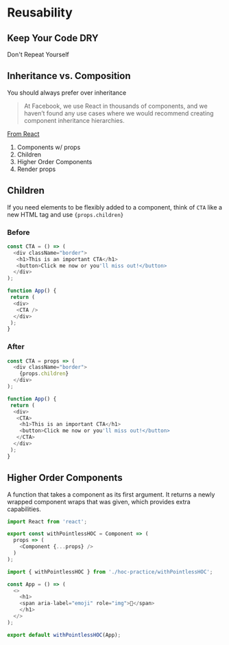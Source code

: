 # Reusability

## Keep Your Code DRY

Don't Repeat Yourself

## Inheritance vs. Composition

You should always prefer over inheritance

>At Facebook, we use React in thousands of components, and we haven’t found any use cases where we would recommend creating component inheritance hierarchies.

[From React](https://reactjs.org/docs/composition-vs-inheritance.html#so-what-about-inheritance)

1. Components w/ props
2. Children
3. Higher Order Components
4. Render props

## Children

If you need elements to be flexibly added to a component, think of `CTA` like a new HTML tag and use `{props.children}`

### Before

```js
const CTA = () => (
  <div className="border">
   <h1>This is an important CTA</h1>
   <button>Click me now or you'll miss out!</button>
  </div>
);
```

```js
function App() {
 return (
  <div>
   <CTA />
  </div>
 );
}
```

### After

```js
const CTA = props => (
  <div className="border">
    {props.children}
  </div>
);
```

```js
function App() {
 return (
  <div>
   <CTA>
    <h1>This is an important CTA</h1>
    <button>Click me now or you'll miss out!</button>
   </CTA>
  </div>
 );
}
```

## Higher Order Components

A function that takes a component as its first argument. It returns a newly wrapped component wraps that was given, which provides extra capabilities.

```js
import React from 'react';

export const withPointlessHOC = Component => (
  props => (
    <Component {...props} />
  )
);
```

```js
import { withPointlessHOC } from './hoc-practice/withPointlessHOC';

const App = () => (
  <>
    <h1>
    <span aria-label="emoji" role="img">👋</span>
    </h1>
  </>
);

export default withPointlessHOC(App);
```
